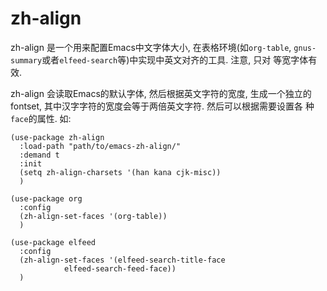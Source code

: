 # zh-align

zh-align 是一个用来配置Emacs中文字体大小, 在表格环境(如`org-table`,
`gnus-summary`或者`elfeed-search`等)中实现中英文对齐的工具. 注意, 只对
等宽字体有效.

zh-align 会读取Emacs的默认字体, 然后根据英文字符的宽度, 生成一个独立的
fontset, 其中汉字字符的宽度会等于两倍英文字符. 然后可以根据需要设置各
种`face`的属性. 如:

``` emacs-lisp
(use-package zh-align
  :load-path "path/to/emacs-zh-align/"
  :demand t
  :init
  (setq zh-align-charsets '(han kana cjk-misc))
  )

(use-package org
  :config
  (zh-align-set-faces '(org-table))
  )

(use-package elfeed
  :config
  (zh-align-set-faces '(elfeed-search-title-face
			elfeed-search-feed-face))
  )
```
